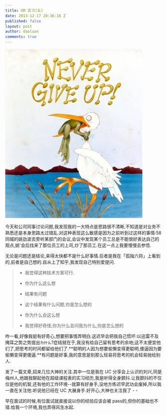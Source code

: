 ```yaml
---
title: GM 实习(五)
date: 2013-12-17 20:36:16 Z
published: false
layout: post
author: daoluan
comments: true
---
```


![never_give_up.png](/images/never_give_up.png)

今天和公司同事讨论问题,我发现我的一大特点是思路很不清晰,不知道是对业务不熟悉还是本身思路太过错乱.对这种表现这么敏感是因为之前听到过这样的事情:58 同城的姚劲波去旁听某部门的会议,会议中发现某个员工总是不能很好表达自己的观点,姚'会后找来了那位员工的上司,炒了那员工.在这一点上我要慢慢去参悟.

无论是问题还是结论,来得太快都不是什么好事情.后者是我在「孤独六将」上看到的,前者是自己想的.自从上了知乎,我发现自己特别爱提问.

>- 我觉得这种技术方案可行.
>- 你为什么这么想
>
>- 结果有问题
>- 这个结果有什么问题,你是怎么想的
>
>- 你为什么会这么想
>- 我觉得好奇怪,你为什么会问我为什么,你是怎么想的

咋一看,好像我挺有好奇心,想要把事情弄明白.这迟早会把我自己惯坏:以迅雷不及掩耳之势之势提出`为什么`?症结就在于,我没有给自己留有思考的余地;这不太便宜他们了,把思考的时间都留给他们了.**聪明的人因为想要偷懒变得更聪明,傻逼因为要偷懒变得更傻逼.**有问题是好事,我的意思是别那么轻易将思考的机会轻易抛给别人.

发了一篇文章,招来几位大神的关注.其中一位是我在 UC 分享会上认识的刘兴,同是梅州人,他跟我聊起他在超级课程表的实习经历,我是听得全身颤抖.让我颤抖的不仅仅是他的机智,还有他的工作环境--就算有好身手,没地方练迟早武功会废掉,所以我一直在关注他.听说他已经在 UC 大展身手.好开心,大神也关注我了 - -

早在面试的时候,有位面试就直接说以你的经验应该会被 pass的,但你的基础也不错.给我一个环境,我也弄得风生水起.


